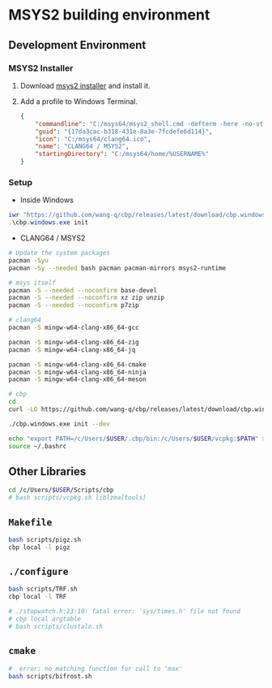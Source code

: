 # MSYS2 building environment

## Development Environment

### MSYS2 Installer

1. Download [msys2 installer](https://github.com/msys2/msys2-installer/releases/download/2025-02-21/msys2-x86_64-20250221.exe) and install it.

2. Add a profile to Windows Terminal.

    ```json
    {
        "commandline": "C:/msys64/msys2_shell.cmd -defterm -here -no-start -clang64",
        "guid": "{17da3cac-b318-431e-8a3e-7fcdefe6d114}",
        "icon": "C:/msys64/clang64.ico",
        "name": "CLANG64 / MSYS2",
        "startingDirectory": "C:/msys64/home/%USERNAME%"
    }
    ```

### Setup

* Inside Windows

```powershell
iwr "https://github.com/wang-q/cbp/releases/latest/download/cbp.windows.exe" -OutFile cbp.windows.exe
.\cbp.windows.exe init

```

* CLANG64 / MSYS2

```bash
# Update the system packages
pacman -Syu
pacman -Sy --needed bash pacman pacman-mirrors msys2-runtime

# msys itself
pacman -S --needed --noconfirm base-devel
pacman -S --needed --noconfirm xz zip unzip
pacman -S --needed --noconfirm p7zip

# clang64
pacman -S mingw-w64-clang-x86_64-gcc

pacman -S mingw-w64-clang-x86_64-zig
pacman -S mingw-w64-clang-x86_64-jq

pacman -S mingw-w64-clang-x86_64-cmake
pacman -S mingw-w64-clang-x86_64-ninja
pacman -S mingw-w64-clang-x86_64-meson

# cbp
cd
curl -LO https://github.com/wang-q/cbp/releases/latest/download/cbp.windows.exe

./cbp.windows.exe init --dev

echo "export PATH=/c/Users/$USER/.cbp/bin:/c/Users/$USER/vcpkg:$PATH" >> ~/.bashrc
source ~/.bashrc

```


## Other Libraries

```bash
cd /c/Users/$USER/Scripts/cbp
# bash scripts/vcpkg.sh liblzma[tools]


```
## `Makefile`

```bash
bash scripts/pigz.sh
cbp local -l pigz

```
## `./configure`

```bash
bash scripts/TRF.sh
cbp local -l TRF

# ./stopwatch.h:23:10: fatal error: 'sys/times.h' file not found
# cbp local argtable
# bash scripts/clustalo.sh

```
## `cmake`

```bash
#  error: no matching function for call to 'max'
bash scripts/bifrost.sh

```
